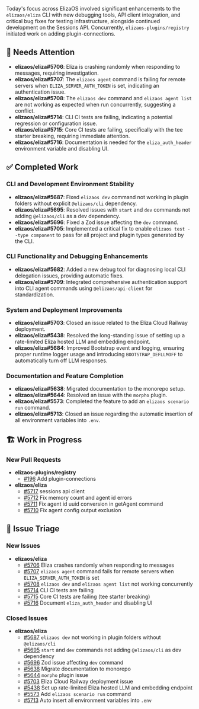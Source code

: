 Today's focus across ElizaOS involved significant enhancements to the `elizaos/eliza` CLI with new debugging tools, API client integration, and critical bug fixes for testing infrastructure, alongside continued development on the Sessions API. Concurrently, `elizaos-plugins/registry` initiated work on adding plugin-connections.

## 🚨 Needs Attention
- **elizaos/eliza#5706**: Eliza is crashing randomly when responding to messages, requiring investigation.
- **elizaos/eliza#5707**: The `elizaos agent` command is failing for remote servers when `ELIZA_SERVER_AUTH_TOKEN` is set, indicating an authentication issue.
- **elizaos/eliza#5708**: The `elizaos dev` command and `elizaos agent list` are not working as expected when run concurrently, suggesting a conflict.
- **elizaos/eliza#5714**: CLI CI tests are failing, indicating a potential regression or configuration issue.
- **elizaos/eliza#5715**: Core CI tests are failing, specifically with the tee starter breaking, requiring immediate attention.
- **elizaos/eliza#5716**: Documentation is needed for the `eliza_auth_header` environment variable and disabling UI.

## ✅ Completed Work
### CLI and Development Environment Stability
- **elizaos/eliza#5687**: Fixed `elizaos dev` command not working in plugin folders without explicit `@elizaos/cli` dependency.
- **elizaos/eliza#5695**: Resolved issues with `start` and `dev` commands not adding `@elizaos/cli` as a dev dependency.
- **elizaos/eliza#5696**: Fixed a Zod issue affecting the `dev` command.
- **elizaos/eliza#5705**: Implemented a critical fix to enable `elizaos test --type component` to pass for all project and plugin types generated by the CLI.

### CLI Functionality and Debugging Enhancements
- **elizaos/eliza#5682**: Added a new debug tool for diagnosing local CLI delegation issues, providing automatic fixes.
- **elizaos/eliza#5709**: Integrated comprehensive authentication support into CLI agent commands using `@elizaos/api-client` for standardization.

### System and Deployment Improvements
- **elizaos/eliza#5703**: Closed an issue related to the Eliza Cloud Railway deployment.
- **elizaos/eliza#5438**: Resolved the long-standing issue of setting up a rate-limited Eliza hosted LLM and embedding endpoint.
- **elizaos/eliza#5684**: Improved Bootstrap event and logging, ensuring proper runtime logger usage and introducing `BOOTSTRAP_DEFLLMOFF` to automatically turn off LLM responses.

### Documentation and Feature Completion
- **elizaos/eliza#5638**: Migrated documentation to the monorepo setup.
- **elizaos/eliza#5644**: Resolved an issue with the `morpho` plugin.
- **elizaos/eliza#5573**: Completed the feature to add an `elizaos scenario run` command.
- **elizaos/eliza#5713**: Closed an issue regarding the automatic insertion of all environment variables into `.env`.

## 🏗️ Work in Progress
### New Pull Requests
- **elizaos-plugins/registry**
    - [#196](https://github.com/elizaos-plugins/registry/pull/196) Add plugin-connections
- **elizaos/eliza**
    - [#5717](https://github.com/elizaos/eliza/pull/5717) sessions api client
    - [#5712](https://github.com/elizaos/eliza/pull/5712) Fix memory count and agent id errors
    - [#5711](https://github.com/elizaos/eliza/pull/5711) Fix agent id uuid conversion in getAgent command
    - [#5710](https://github.com/elizaos/eliza/pull/5710) Fix agent config output exclusion

## 🐞 Issue Triage
### New Issues
- **elizaos/eliza**
    - [#5706](https://github.com/elizaos/eliza/issues/5706) Eliza crashes randomly when responding to messages
    - [#5707](https://github.com/elizaos/eliza/issues/5707) `elizaos agent` command fails for remote servers when `ELIZA_SERVER_AUTH_TOKEN` is set
    - [#5708](https://github.com/elizaos/eliza/issues/5708) `elizaos dev` and `elizaos agent list` not working concurrently
    - [#5714](https://github.com/elizaos/eliza/issues/5714) CLI CI tests are failing
    - [#5715](https://github.com/elizaos/eliza/issues/5715) Core CI tests are failing (tee starter breaking)
    - [#5716](https://github.com/elizaos/eliza/issues/5716) Document `eliza_auth_header` and disabling UI

### Closed Issues
- **elizaos/eliza**
    - [#5687](https://github.com/elizaos/eliza/issues/5687) `elizaos dev` not working in plugin folders without `@elizaos/cli`
    - [#5695](https://github.com/elizaos/eliza/issues/5695) `start` and `dev` commands not adding `@elizaos/cli` as dev dependency
    - [#5696](https://github.com/elizaos/eliza/issues/5696) Zod issue affecting `dev` command
    - [#5638](https://github.com/elizaos/eliza/issues/5638) Migrate documentation to monorepo
    - [#5644](https://github.com/elizaos/eliza/issues/5644) `morpho` plugin issue
    - [#5703](https://github.com/elizaos/eliza/issues/5703) Eliza Cloud Railway deployment issue
    - [#5438](https://github.com/elizaos/eliza/issues/5438) Set up rate-limited Eliza hosted LLM and embedding endpoint
    - [#5573](https://github.com/elizaos/eliza/issues/5573) Add `elizaos scenario run` command
    - [#5713](https://github.com/elizaos/eliza/issues/5713) Auto insert all environment variables into `.env`